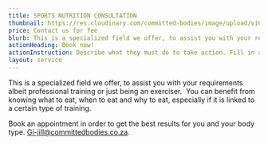 ```yaml
---
title: SPORTS NUTRITION CONSULTATION
thumbnail: https://res.cloudinary.com/committed-bodies/image/upload/v1642661657/services/nutrition-consultation.png
price: Contact us for fee
blurb: This is a specialized field we offer, to assist you with your requirements albeit professional training or just being an exerciser.
actionHeading: Book now!
actionInstruction: Describe what they must do to take action. Fill in a form? Click a button? Phone us?
layout: service
---
```

This is a specialized field we offer, to assist you with your requirements albeit professional training or just being an exerciser.  You can benefit from knowing what to eat, when to eat and why to eat, especially if it is linked to a certain type of training.

Book an appointment in order to get the best results for you and your body type. [Gi-jill@committedbodies.co.za](mailto:Gi-jill@committedbodies.co.za).